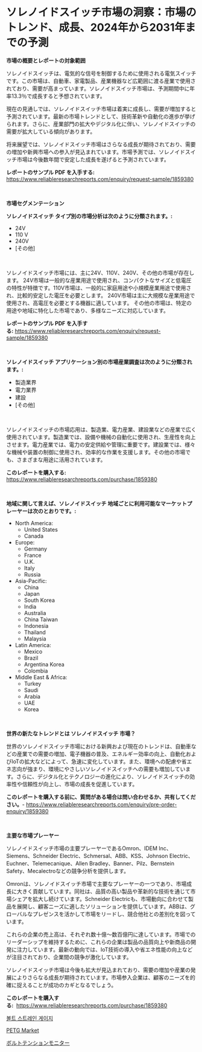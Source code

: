 <p><h1>ソレノイドスイッチ市場の洞察：市場のトレンド、成長、2024年から2031年までの予測</h1></p><p><strong>市場の概要とレポートの対象範囲</strong></p>
<p><p>ソレノイドスイッチは、電気的な信号を制御するために使用される電気スイッチです。この市場は、自動車、家電製品、産業機器など広範囲に渡る産業で使用されており、需要が高まっています。ソレノイドスイッチ市場は、予測期間中に年率13.3％で成長すると予想されています。</p><p>現在の見通しでは、ソレノイドスイッチ市場は着実に成長し、需要が増加すると予測されています。最新の市場トレンドとして、技術革新や自動化の進歩が挙げられます。さらに、産業部門の拡大やデジタル化に伴い、ソレノイドスイッチの需要が拡大している傾向があります。</p><p>将来展望では、ソレノイドスイッチ市場はさらなる成長が期待されており、需要の増加や新興市場への参入が見込まれています。市場予測では、ソレノイドスイッチ市場は今後数年間で安定した成長を遂げると予測されています。</p></p>
<p><strong>レポートのサンプル PDF を入手する:</strong> <a href="https://www.reliableresearchreports.com/enquiry/request-sample/1859380">https://www.reliableresearchreports.com/enquiry/request-sample/1859380</a></p>
<p>&nbsp;</p>
<p><strong>市場セグメンテーション</strong></p>
<p><strong>ソレノイドスイッチ タイプ別の市場分析は次のように分類されます。:</strong></p>
<p><ul><li>24V</li><li>110 V</li><li>240V</li><li>[その他]</li></ul></p>
<p>&nbsp;</p>
<p><p>ソレノイドスイッチ市場には、主に24V、110V、240V、その他の市場が存在します。 24V市場は一般的な産業用途で使用され、コンパクトなサイズと低電圧の特性が特徴です。110V市場は、一般的に家庭用途や小規模産業用途で使用され、比較的安定した電圧を必要とします。 240V市場は主に大規模な産業用途で使用され、高電圧を必要とする機器に適しています。 その他の市場は、特定の用途や地域に特化した市場であり、多様なニーズに対応しています。</p></p>
<p><strong>レポートのサンプル PDF を入手する:</strong>&nbsp;<a href="https://www.reliableresearchreports.com/enquiry/request-sample/1859380">https://www.reliableresearchreports.com/enquiry/request-sample/1859380</a></p>
<p>&nbsp;</p>
<p><strong> ソレノイドスイッチ アプリケーション別の市場産業調査は次のように分類されます。:</strong></p>
<p><ul><li>製造業界</li><li>電力業界</li><li>建設</li><li>[その他]</li></ul></p>
<p>&nbsp;</p>
<p><p>ソレノイドスイッチの市場応用は、製造業、電力産業、建設業などの産業で広く使用されています。製造業では、設備や機械の自動化に使用され、生産性を向上させます。電力産業では、電力の安定供給や管理に重要です。建設業では、様々な機械や装置の制御に使用され、効率的な作業を支援します。その他の市場でも、さまざまな用途に活用されています。</p></p>
<p><strong>このレポートを購入する:</strong>&nbsp; <a href="https://www.reliableresearchreports.com/purchase/1859380">https://www.reliableresearchreports.com/purchase/1859380</a></p>
<p>&nbsp;</p>
<p><strong>地域に関して言えば、ソレノイドスイッチ 地域ごとに利用可能なマーケットプレーヤーは次のとおりです。:</strong></p>
<p><ul>
    <li>
        North America:
        <ul>
            <li>United States</li>
            <li>Canada</li>
        </ul>
    </li>
    <li>
        Europe:
        <ul>
            <li>Germany</li>
            <li>France</li>
            <li>U.K.</li>
            <li>Italy</li>
            <li>Russia</li>
        </ul>
    </li>
    <li>
        Asia-Pacific:
        <ul>
            <li>China</li>
            <li>Japan</li>
            <li>South Korea</li>
            <li>India</li>
            <li>Australia</li>
            <li>China Taiwan</li>
            <li>Indonesia</li>
            <li>Thailand</li>
            <li>Malaysia</li>
        </ul>
    </li>
    <li>
        Latin America:
        <ul>
            <li>Mexico</li>
            <li>Brazil</li>
            <li>Argentina Korea</li>
            <li>Colombia</li>
        </ul>
    </li>
    <li>
        Middle East & Africa:
        <ul>
            <li>Turkey</li>
            <li>Saudi</li>
            <li>Arabia</li>
            <li>UAE</li>
            <li>Korea</li>
        </ul>
    </li>
    </ul></p>
<p>&nbsp;</p>
<p><strong>世界の新たなトレンドとは ソレノイドスイッチ 市場？</strong></p>
<p><p>世界のソレノイドスイッチ市場における新興および現在のトレンドは、自動車などの産業での需要の増加、電子機器の普及、エネルギー効率の向上、自動化およびIoTの拡大などによって、急速に変化しています。また、環境への配慮や省エネ志向が強まり、環境にやさしいソレノイドスイッチへの需要も増加しています。さらに、デジタル化とテクノロジーの進化により、ソレノイドスイッチの効率性や信頼性が向上し、市場の成長を促進しています。</p></p>
<p><strong>このレポートを購入する前に、質問がある場合は問い合わせるか、共有してください。</strong>- <a href="https://www.reliableresearchreports.com/enquiry/pre-order-enquiry/1859380">https://www.reliableresearchreports.com/enquiry/pre-order-enquiry/1859380</a></p>
<p>&nbsp;</p>
<p><strong>主要な市場プレーヤー</strong></p>
<p><p>ソレノイドスイッチ市場の主要プレーヤーであるOmron、IDEM Inc、Siemens、Schneider Electric、Schmersal、ABB、KSS、Johnson Electric、Euchner、Telemecanique、Allen Bradley、Banner、Pilz、Bernstein Safety、Mecalectroなどの競争分析を提供します。 </p><p>Omronは、ソレノイドスイッチ市場で主要なプレーヤーの一つであり、市場成長に大きく貢献しています。同社は、品質の高い製品や革新的な技術を通じて市場シェアを拡大し続けています。Schneider Electricも、市場動向に合わせて製品を展開し、顧客ニーズに適したソリューションを提供しています。ABBは、グローバルなプレゼンスを活かして市場をリードし、競合他社との差別化を図っています。 </p><p>これらの企業の売上高は、それぞれ数十億〜数百億円に達しています。市場でのリーダーシップを維持するために、これらの企業は製品の品質向上や新商品の開発に注力しています。最新の動向では、IoT技術の導入や省エネ性能の向上などが注目されており、企業間の競争が激化しています。 </p><p>ソレノイドスイッチ市場は今後も拡大が見込まれており、需要の増加や産業の発展によりさらなる成長が期待されています。市場参入企業は、顧客のニーズを的確に捉えることが成功のカギとなるでしょう。</p></p>
<p><strong>このレポートを購入する:</strong>&nbsp;&nbsp;<a href="https://www.reliableresearchreports.com/purchase/1859380">https://www.reliableresearchreports.com/purchase/1859380</a></p>
<p><p><a href="https://medium.com/@robertojones8678/%EB%B3%BC%ED%8A%B8-%EC%8A%A4%ED%8A%B8%EB%A0%88%EC%9D%B8-%EA%B2%8C%EC%9D%B4%EC%A7%80-%EC%8B%9C%EC%9E%A5%EC%9D%80-%EC%8B%9C%EC%9E%A5-%EC%A0%90%EC%9C%A0%EC%9C%A8-%EC%8B%9C%EC%9E%A5-%ED%8A%B8%EB%A0%8C%EB%93%9C-%EB%B0%8F-%EC%8B%9C%EC%9E%A5-%EC%84%B1%EC%9E%A5%EC%97%90-%EA%B4%80%ED%95%9C-%EC%A0%95%EB%B3%B4%EB%A5%BC-%EC%A0%9C%EA%B3%B5%ED%95%A9%EB%8B%88%EB%8B%A4-dd8edc144e0c">볼트 스트레인 게이지</a></p><p><a href="https://github.com/Sarissaschmalingtr6fz2739/Market-Research-Report-List-1/blob/main/petg-market.md">PETG Market</a></p><p><a href="https://medium.com/@jamiebertrgnaum3545/%E3%83%9C%E3%83%AB%E3%83%88%E3%83%86%E3%83%B3%E3%82%B7%E3%83%A7%E3%83%B3%E3%83%A2%E3%83%8B%E3%82%BF%E3%83%BC%E5%B8%82%E5%A0%B4%E3%81%AE%E5%88%86%E6%9E%90-%E3%82%B0%E3%83%AD%E3%83%BC%E3%83%90%E3%83%AB%E7%94%A3%E6%A5%AD%E3%81%AE%E8%A6%8B%E9%80%9A%E3%81%97%E3%81%A8%E4%BA%88%E6%B8%AC-2024%E5%B9%B4%E3%81%8B%E3%82%892031%E5%B9%B4%E3%81%BE%E3%81%A7-e18e7bc8a96f">ボルトテンションモニター</a></p></p>